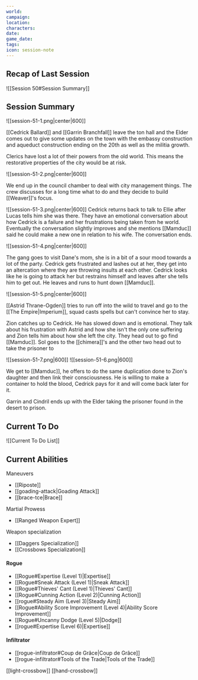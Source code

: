 ```yaml
---
world: 
campaign: 
location: 
characters: 
date: 
game_date: 
tags: 
icon: session-note
---
```


## Recap of Last Session

![[Session 50#Session Summary]]

## Session Summary

![[session-51-1.png|center|600]]

[[Cedrick Ballard]] and [[Garrin Branchfall]] leave the ton hall and the Elder comes out to give some updates on the town with the embassy construction and aqueduct construction ending on the 20th as well as the militia growth.

Clerics have lost a lot of their powers from the old world. This means the restorative properties of the city would be at risk. 

![[session-51-2.png|center|600]]


We end up in the council chamber to deal with city management things. The crew discusses for a long time what to do and they decide to build [[Weaver]]'s focus. 

![[session-51-3.png|center|600]]
Cedrick returns back to talk to Ellie after Lucas tells him she was there. They have an emotional conversation about how Cedrick is a failure and her frustrations being taken from he world. Eventually the conversation slightly improves and she mentions [[Mamduc]] said he could make a new one in relation to his wife. The conversation ends. 

![[session-51-4.png|center|600]]

The gang goes to visit Dane's mom, she is in a bit of a sour mood towards a lot of the party. Cedrick gets frustrated and lashes out at her, they get into an altercation where they are throwing insults at each other. Cedrick looks like he is going to attack her but restrains himself and leaves after she tells him to get out. He leaves and runs to hunt down [[Mamduc]]. 

![[session-51-5.png|center|600]]

[[Astrid Thrane-Ogden]] tries to run off into the wild to travel and go to the [[The Empire|Imperium]], squad casts spells but can't convince her to stay. 

Zion catches up to Cedrick. He has slowed down and is emotional. They talk about his frustration with Astrid and how she isn't the only one suffering and Zion tells him about how she left the city. They head out to go find [[Mamduc]]. Sol goes to the [[chimera]]'s and the other two head out to take the prisoner to 

![[session-51-7.png|600]]  ![[session-51-6.png|600]]

We get to [[Mamduc]], he offers to do the same duplication done to Zion's daughter and then link their consciousness. He is willing to make a container to hold the blood, Cedrick pays for it and will come back later for it. 

Garrin and Cindril ends up with the Elder taking the prisoner found in the desert to prison. 


## Current To Do

![[Current To Do List]]

## Current Abilities 

Maneuvers
- [[Riposte]]
- [[goading-attack|Goading Attack]]
- [[brace-tce|Brace]]

Martial Prowess
- [[Ranged Weapon Expert]]

Weapon specialization
- [[Daggers Specialization]]
- [[Crossbows Specialization]]

#### Rogue 
- [[Rogue#Expertise (Level 1)|Expertise]]
- [[Rogue#Sneak Attack (Level 1)|Sneak Attack]]
- [[Rogue#Thieves' Cant (Level 1)|Thieves' Cant]]
- [[Rogue#Cunning Action (Level 2)|Cunning Action]]
- [[rogue#Steady Aim (Level 3)|Steady Aim]]
- [[Rogue#Ability Score Improvement (Level 4)|Ability Score Improvement]]
- [[Rogue#Uncanny Dodge (Level 5)|Dodge]]
- [[rogue#Expertise (Level 6)|Expertise]]

#### Infiltrator 
- [[rogue-infiltrator#Coup de Grâce|Coup de Grâce]]
- [[rogue-infiltrator#Tools of the Trade|Tools of the Trade]]

[[light-crossbow]]
[[hand-crossbow]]

